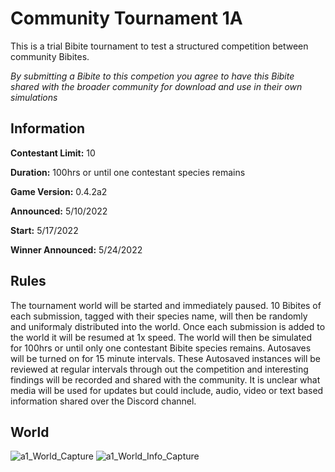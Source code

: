 # Community Tournament 1A
This is a trial Bibite tournament to test a structured competition between community Bibites.

*By submitting a Bibite to this competion you agree to have this Bibite shared with the broader community for download and use in their own simulations*

## Information
**Contestant Limit:** 10

**Duration:** 100hrs or until one contestant species remains

**Game Version:** 0.4.2a2

**Announced:** 5/10/2022

**Start:** 5/17/2022

**Winner Announced:** 5/24/2022

## Rules
The tournament world will be started and immediately paused. 10 Bibites of each submission, tagged with their species name, will then be randomly and uniformaly distributed into the world. Once each submission is added to the world it will be resumed at 1x speed.  The world will then be simulated for 100hrs or until only one contestant Bibite species remains. Autosaves will be turned on for 15 minute intervals.  These Autosaved instances will be reviewed at regular intervals through out the competition and interesting findings will be recorded and shared with the community.  It is unclear what media will be used for updates but could include, audio, video or text based information shared over the Discord channel.

## World
![a1_World_Capture](https://user-images.githubusercontent.com/12953812/167732011-5cbbe479-4973-4dc8-b9ab-20ad3beb8c71.JPG)
![a1_World_Info_Capture](https://user-images.githubusercontent.com/12953812/167732027-57b23244-eaaf-4a67-9a96-284596d1b590.JPG)
